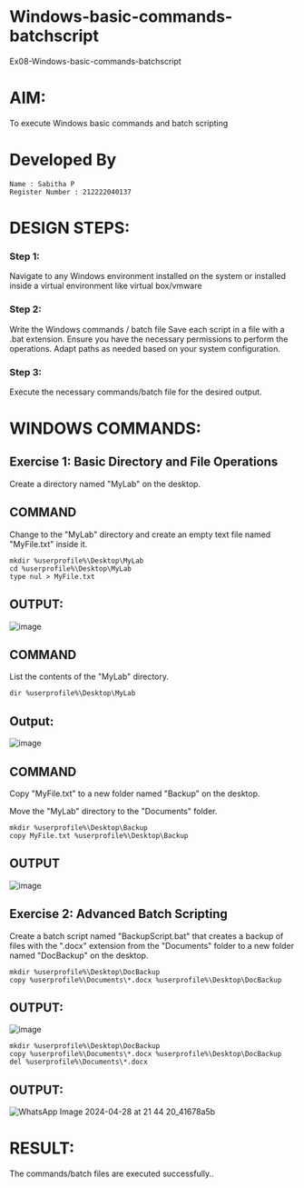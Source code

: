 # Windows-basic-commands-batchscript
Ex08-Windows-basic-commands-batchscript

# AIM:
To execute Windows basic commands and batch scripting

# Developed By
```
Name : Sabitha P
Register Number : 212222040137
```

# DESIGN STEPS:

### Step 1:

Navigate to any Windows environment installed on the system or installed inside a virtual environment like virtual box/vmware 

### Step 2:

Write the Windows commands / batch file
Save each script in a file with a .bat extension.
Ensure you have the necessary permissions to perform the operations.
Adapt paths as needed based on your system configuration.
### Step 3:

Execute the necessary commands/batch file for the desired output. 




# WINDOWS COMMANDS:
## Exercise 1: Basic Directory and File Operations
Create a directory named "MyLab" on the desktop.


## COMMAND

Change to the "MyLab" directory and create an empty text file named "MyFile.txt" inside it.
```
mkdir %userprofile%\Desktop\MyLab
cd %userprofile%\Desktop\MyLab
type nul > MyFile.txt

```

## OUTPUT:

![image](https://github.com/sabithapaulraj/Windows-basic-commands-batchscript/assets/118343379/5fbcf2b5-8ed5-4b94-a5e8-c714088990aa)




## COMMAND

List the contents of the "MyLab" directory.
```
dir %userprofile%\Desktop\MyLab
```

## Output:
![image](https://github.com/sabithapaulraj/Windows-basic-commands-batchscript/assets/118343379/c57df128-f8ce-483f-a2fc-b2fa998f67a9)




## COMMAND

Copy "MyFile.txt" to a new folder named "Backup" on the desktop.

Move the "MyLab" directory to the "Documents" folder.

```
mkdir %userprofile%\Desktop\Backup
copy MyFile.txt %userprofile%\Desktop\Backup

```


## OUTPUT
![image](https://github.com/sabithapaulraj/Windows-basic-commands-batchscript/assets/118343379/4b485009-38f0-499a-b025-d98edae00a1e)




## Exercise 2: Advanced Batch Scripting
Create a batch script named "BackupScript.bat" that creates a backup of files with the ".docx" extension from the "Documents" folder to a new folder named "DocBackup" on the desktop.

```
mkdir %userprofile%\Desktop\DocBackup
copy %userprofile%\Documents\*.docx %userprofile%\Desktop\DocBackup

```
## OUTPUT:
![image](https://github.com/sabithapaulraj/Windows-basic-commands-batchscript/assets/118343379/580064dc-ef03-40ab-8972-7027e649655f)



```
mkdir %userprofile%\Desktop\DocBackup
copy %userprofile%\Documents\*.docx %userprofile%\Desktop\DocBackup
del %userprofile%\Documents\*.docx

```







## OUTPUT:
![WhatsApp Image 2024-04-28 at 21 44 20_41678a5b](https://github.com/sabithapaulraj/Windows-basic-commands-batchscript/assets/118343379/a4de0dc2-b8ff-4f3d-82cf-1490bac46e34)








# RESULT:
The commands/batch files are executed successfully..

